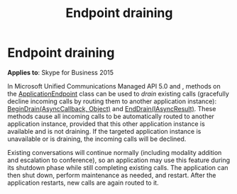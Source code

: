 ﻿---
title: Endpoint draining
TOCTitle: Endpoint draining
ms:assetid: 983c3c61-2ac0-4d07-9e38-4ffed06d2798
ms:mtpsurl: https://msdn.microsoft.com/en-us/library/Dn465934(v=office.16)
ms:contentKeyID: 65239823
ms.date: 07/27/2015
mtps_version: v=office.16
---

# Endpoint draining


**Applies to**: Skype for Business 2015

In Microsoft Unified Communications Managed API 5.0 and , methods on the [ApplicationEndpoint](https://docs.microsoft.com/dotnet/api/microsoft.rtc.collaboration.applicationendpoint?view=ucma-api) class can be used to *drain* existing calls (gracefully decline incoming calls by routing them to another application instance): [BeginDrain(AsyncCallback, Object)](https://docs.microsoft.com/dotnet/api/microsoft.rtc.collaboration.applicationendpoint.begindrain?view=ucma-api) and [EndDrain(IAsyncResult)](https://msdn.microsoft.com/en-us/library/hh383086\(v=office.16\)). These methods cause all incoming calls to be automatically routed to another application instance, provided that this other application instance is available and is not draining. If the targeted application instance is unavailable or is draining, the incoming calls will be declined.

Existing conversations will continue normally (including modality addition and escalation to conference), so an application may use this feature during its shutdown phase while still completing existing calls. The application can then shut down, perform maintenance as needed, and restart. After the application restarts, new calls are again routed to it.

